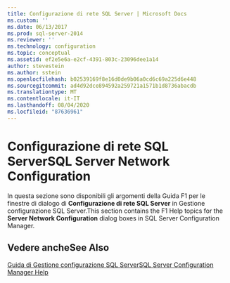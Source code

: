 ```yaml
---
title: Configurazione di rete SQL Server | Microsoft Docs
ms.custom: ''
ms.date: 06/13/2017
ms.prod: sql-server-2014
ms.reviewer: ''
ms.technology: configuration
ms.topic: conceptual
ms.assetid: ef2e5e6a-e2cf-4391-803c-23096dee1a14
author: stevestein
ms.author: sstein
ms.openlocfilehash: b02539169f8e16d0de9b06a0cd6c69a225d6e448
ms.sourcegitcommit: ad4d92dce894592a259721a1571b1d8736abacdb
ms.translationtype: MT
ms.contentlocale: it-IT
ms.lasthandoff: 08/04/2020
ms.locfileid: "87636961"
---
```

# <a name="sql-server-network-configuration"></a><span data-ttu-id="bb13b-102">Configurazione di rete SQL Server</span><span class="sxs-lookup"><span data-stu-id="bb13b-102">SQL Server Network Configuration</span></span>
  <span data-ttu-id="bb13b-103">In questa sezione sono disponibili gli argomenti della Guida F1 per le finestre di dialogo di **Configurazione di rete SQL Server** in Gestione configurazione SQL Server.</span><span class="sxs-lookup"><span data-stu-id="bb13b-103">This section contains the F1 Help topics for the **Server Network Configuration** dialog boxes in SQL Server Configuration Manager.</span></span>  
  
## <a name="see-also"></a><span data-ttu-id="bb13b-104">Vedere anche</span><span class="sxs-lookup"><span data-stu-id="bb13b-104">See Also</span></span>  
 [<span data-ttu-id="bb13b-105">Guida di Gestione configurazione SQL Server</span><span class="sxs-lookup"><span data-stu-id="bb13b-105">SQL Server Configuration Manager Help</span></span>](../../../2014/tools/configuration-manager/sql-server-configuration-manager-help.md)  
  
  

